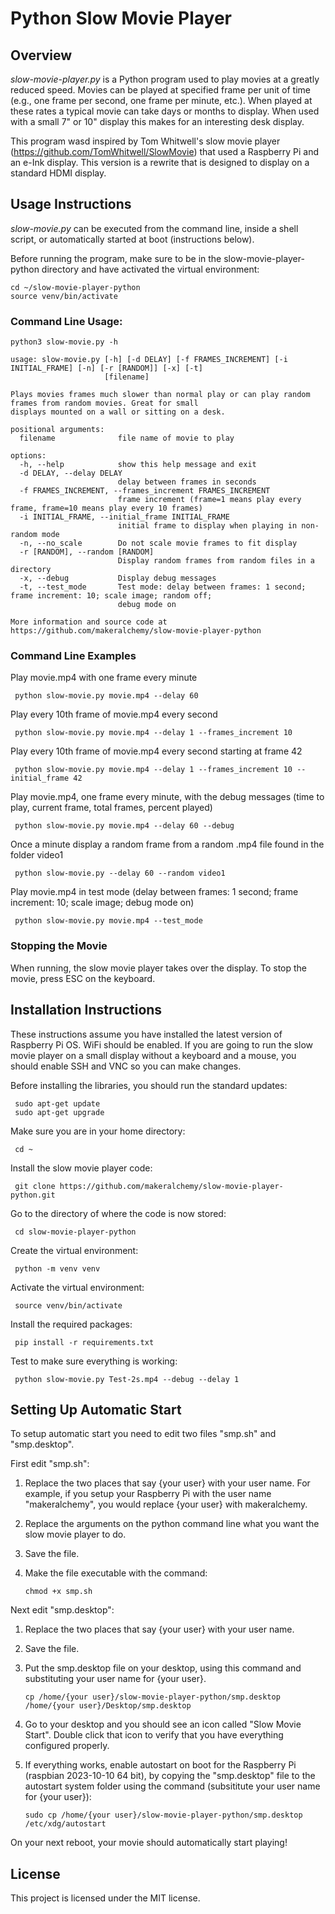 # Python Slow Movie Player

## Overview
*slow-movie-player.py* is a Python program used to play movies at a greatly reduced speed. 
Movies can be played at specified frame per unit of time (e.g., one frame per second, one frame per minute, etc.).
When played at these rates a typical movie can take days or months to display.
When used with a small 7" or 10" display this makes for an interesting desk display.

This program wasd inspired by Tom Whitwell's slow movie player (https://github.com/TomWhitwell/SlowMovie) that used a Raspberry Pi and an e-Ink display.
This version is a rewrite that is designed to display on a standard HDMI display.

## Usage Instructions

*slow-movie.py* can be executed from the command line, inside a shell script, or automatically started at boot (instructions below).

Before running the program, make sure to be in the slow-movie-player-python directory and have activated the virtual environment:

    cd ~/slow-movie-player-python
    source venv/bin/activate

### Command Line Usage:
```
python3 slow-movie.py -h

usage: slow-movie.py [-h] [-d DELAY] [-f FRAMES_INCREMENT] [-i INITIAL_FRAME] [-n] [-r [RANDOM]] [-x] [-t]
                     [filename]

Plays movies frames much slower than normal play or can play random frames from random movies. Great for small
displays mounted on a wall or sitting on a desk.

positional arguments:
  filename              file name of movie to play

options:
  -h, --help            show this help message and exit
  -d DELAY, --delay DELAY
                        delay between frames in seconds
  -f FRAMES_INCREMENT, --frames_increment FRAMES_INCREMENT
                        frame increment (frame=1 means play every frame, frame=10 means play every 10 frames)
  -i INITIAL_FRAME, --initial_frame INITIAL_FRAME
                        initial frame to display when playing in non-random mode
  -n, --no_scale        Do not scale movie frames to fit display
  -r [RANDOM], --random [RANDOM]
                        Display random frames from random files in a directory
  -x, --debug           Display debug messages
  -t, --test_mode       Test mode: delay between frames: 1 second; frame increment: 10; scale image; random off;
                        debug mode on

More information and source code at https://github.com/makeralchemy/slow-movie-player-python

```

### Command Line Examples

Play movie.mp4 with one frame every minute

     python slow-movie.py movie.mp4 --delay 60

Play every 10th frame of movie.mp4 every second

     python slow-movie.py movie.mp4 --delay 1 --frames_increment 10
     
Play every 10th frame of movie.mp4 every second starting at frame 42

     python slow-movie.py movie.mp4 --delay 1 --frames_increment 10 --initial_frame 42

Play movie.mp4, one frame every minute, with the debug messages (time to play, current frame, total frames, percent played)

     python slow-movie.py movie.mp4 --delay 60 --debug

Once a minute display a random frame from a random .mp4 file found in the folder video1
   
     python slow-movie.py --delay 60 --random video1

Play movie.mp4 in test mode (delay between frames: 1 second; frame increment: 10; scale image; debug mode on)

     python slow-movie.py movie.mp4 --test_mode

### Stopping the Movie

When running, the slow movie player takes over the display. 
To stop the movie, press ESC on the keyboard.

## Installation Instructions

These instructions assume you have installed the latest version of Raspberry Pi OS.
WiFi should be enabled.
If you are going to run the slow movie player on a small display without a keyboard and a mouse, you should enable SSH and VNC so you can make changes.

Before installing the libraries, you should run the standard updates:

     sudo apt-get update
     sudo apt-get upgrade

Make sure you are in your home directory:

     cd ~
     
Install the slow movie player code:

     git clone https://github.com/makeralchemy/slow-movie-player-python.git

Go to the directory of where the code is now stored:

     cd slow-movie-player-python
     
Create the virtual environment:

     python -m venv venv
     
Activate the virtual environment:

     source venv/bin/activate
     
Install the required packages:

     pip install -r requirements.txt

Test to make sure everything is working:

     python slow-movie.py Test-2s.mp4 --debug --delay 1

## Setting Up Automatic Start

To setup automatic start you need to edit two files "smp.sh" and "smp.desktop".

First edit "smp.sh":
1. Replace the two places that say {your user} with your user name. 
For example, if you setup your Raspberry Pi with the user name "makeralchemy", you would replace {your user} with makeralchemy.
2. Replace the arguments on the python command line what you want the slow movie player to do.
3. Save the file.

4. Make the file executable with the command:

       chmod +x smp.sh

Next edit "smp.desktop":

1. Replace the two places that say {your user} with your user name.
2. Save the file.

4. Put the smp.desktop file on your desktop, using this command and substituting your user name for {your user}. 

       cp /home/{your user}/slow-movie-player-python/smp.desktop /home/{your user}/Desktop/smp.desktop

5. Go to your desktop and you should see an icon called "Slow Movie Start". Double click that icon to verify that you have everything configured properly.

6. If everything works, enable autostart on boot for the Raspberry Pi (raspbian 2023-10-10 64 bit), by copying the "smp.desktop" file to the autostart system folder using the command (subsititute your user name for {your user}): 

       sudo cp /home/{your user}/slow-movie-player-python/smp.desktop  /etc/xdg/autostart
 
On your next reboot, your movie should automatically start playing!

## License
This project is licensed under the MIT license.
